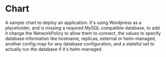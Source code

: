 # Chart
A sample chart to deploy an application. It's using Wordpress as a
placeholder, and is missing a required MySQL compatible database, to
add it change the NetworkPolicy to allow them to connect, the values
to specify database information like hostname, replicas, external or
helm-managed, another config-map for any database configuration, and a
stateful set to actually run the database if it's helm-managed.

